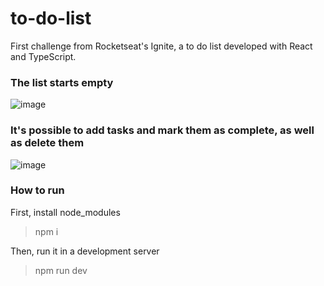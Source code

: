# to-do-list
First challenge from Rocketseat's Ignite, a to do list developed with React and TypeScript.

### The list starts empty
![image](https://user-images.githubusercontent.com/50748653/194683898-68330917-753c-4fd5-82bb-f0a34ea229bd.png)

### It's possible to add tasks and mark them as complete, as well as delete them
![image](https://user-images.githubusercontent.com/50748653/194683954-f13f8c3b-73b2-4a0c-a474-2612ffeb0c79.png)

### How to run

First, install node_modules
> npm i

Then, run it in a development server
> npm run dev
